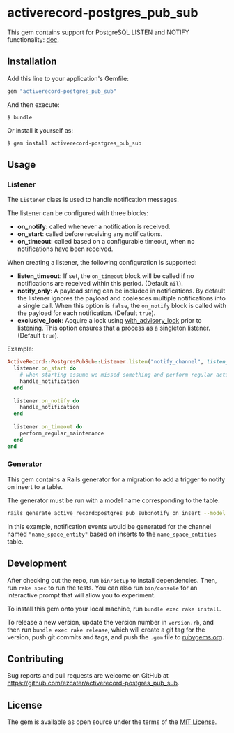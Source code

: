 # activerecord-postgres_pub_sub

This gem contains support for PostgreSQL LISTEN and NOTIFY functionality: 
[doc](https://www.postgresql.org/docs/9.6/static/libpq-notify.html).

## Installation

Add this line to your application's Gemfile:

```ruby
gem "activerecord-postgres_pub_sub"
```

And then execute:

    $ bundle

Or install it yourself as:

    $ gem install activerecord-postgres_pub_sub

## Usage

### Listener

The `Listener` class is used to handle notification messages.

The listener can be configured with three blocks:

* **on_notify**: called whenever a notification is received.
* **on_start**: called before receiving any notifications.
* **on_timeout**: called based on a configurable timeout, when no notifications
  have been received.
  
When creating a listener, the following configuration is supported:

* **listen_timeout**: If set, the `on_timeout` block will be called if 
  no notifications are received within this period. (Default `nil`).  
* **notify_only**: A payload string can be included in notifications. By default
  the listener ignores the payload and coalesces multiple notifications into a 
  single call. When this option is `false`, the `on_notify` block is called with
  the payload for each notification. (Default `true`).
* **exclusive_lock**: Acquire a lock using
  [with_advisory_lock](https://github.com/ClosureTree/with_advisory_lock) prior to listening.
  This option ensures that a process as a singleton listener. (Default `true`).

Example:

```ruby
ActiveRecord::PostgresPubSub::Listener.listen("notify_channel", listen_timeout: 30) do |listener|
  listener.on_start do
    # when starting assume we missed something and perform regular activity 
    handle_notification
  end
  
  listener.on_notify do
    handle_notification
  end
  
  listener.on_timeout do
    perform_regular_maintenance 
  end
end
```

### Generator

This gem contains a Rails generator for a migration to add a trigger to notify on insert to a table.

The generator must be run with a model name corresponding to the table.

```bash
rails generate active_record:postgres_pub_sub:notify_on_insert --model_name NameSpace::Entity
```

In this example, notification events would be generated for the channel named `"name_space_entity"` based
on inserts to the `name_space_entities` table.

## Development

After checking out the repo, run `bin/setup` to install dependencies. Then,
run `rake spec` to run the tests. You can also run `bin/console` for an
interactive prompt that will allow you to experiment.

To install this gem onto your local machine, run `bundle exec rake install`.

To release a new version, update the version number in `version.rb`, and then
run `bundle exec rake release`, which will create a git tag for the version,
push git commits and tags, and push the `.gem` file to [rubygems.org](https://rubygems.org).

## Contributing

Bug reports and pull requests are welcome on GitHub at
https://github.com/ezcater/activerecord-postgres_pub_sub.

## License

The gem is available as open source under the terms of the [MIT License](http://opensource.org/licenses/MIT).
